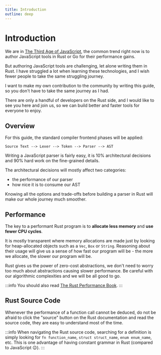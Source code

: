 ```yaml
---
title: Introduction
outline: deep
---
```


# Introduction

We are in [The Third Age of JavaScript](https://www.swyx.io/js-third-age/),
the common trend right now is to author JavaScript tools in Rust or Go for their performance gains.

But authoring JavaScript tools are challenging, let alone writing them in Rust.
I have struggled a lot when learning these technologies,
and I wish fewer people to take the same struggling journey.

I want to make my own contribution to the community by writing this guide,
so you don't have to take the same journey as I had.

There are only a handful of developers on the Rust side, and I would like to see you here and join us,
so we can build better and faster tools for everyone to enjoy.

## Overview

For this guide, the standard compiler frontend phases will be applied:

```
Source Text --> Lexer --> Token --> Parser --> AST
```

Writing a JavaScript parser is fairly easy,
it is 10% architectural decisions and 90% hard work on the fine-grained details.

The architectural decisions will mostly affect two categories:

- the performance of our parser
- how nice it is to consume our AST

Knowing all the options and trade-offs before building a parser in Rust will make our whole journey much smoother.

## Performance

The key to a performant Rust program is to **allocate less memory** and **use fewer CPU cycles**.

It is mostly transparent where memory allocations are made just by looking for heap-allocated objects such as a `Vec`, `Box` or `String`.
Reasoning about their usage will give us a sense of how fast our program will be - the more we allocate, the slower our program will be.

Rust gives us the power of zero-cost abstractions, we don't need to worry too much about abstractions causing slower performance.
Be careful with our algorithmic complexities and we will be all good to go.

:::info
You should also read [The Rust Performance Book](https://nnethercote.github.io/perf-book/introduction.html).
:::

## Rust Source Code

Whenever the performance of a function call cannot be deduced,
do not be afraid to click the "source" button on the Rust documentation and read the source code,
they are easy to understand most of the time.

:::info
When navigating the Rust source code, searching for a definition is simply looking for
`fn function_name`, `struct struct_name`, `enum enum_name`, etc.
This is one advantage of having constant grammar in Rust (compared to JavaScript 😉).
:::
